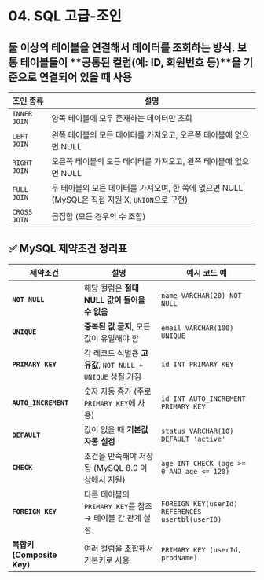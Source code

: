 # 04. SQL 고급-조인

## 둘 이상의 테이블을 연결해서 데이터를 조회하는 방식. 보통 테이블들이 **공통된 컬럼(예: ID, 회원번호 등)**을 기준으로 연결되어 있을 때 사용

| 조인 종류        | 설명                                                                |
| ------------ | ----------------------------------------------------------------- |
| `INNER JOIN` | 양쪽 테이블에 모두 존재하는 데이터만 조회                                           |
| `LEFT JOIN`  | 왼쪽 테이블의 모든 데이터를 가져오고, 오른쪽 테이블에 없으면 NULL                           |
| `RIGHT JOIN` | 오른쪽 테이블의 모든 데이터를 가져오고, 왼쪽 테이블에 없으면 NULL                           |
| `FULL JOIN`  | 두 테이블의 모든 데이터를 가져오며, 한 쪽에 없으면 NULL (MySQL은 직접 지원 X, `UNION`으로 구현) |
| `CROSS JOIN` | 곱집합 (모든 경우의 수 조합)                                                 |


## ✅ MySQL 제약조건 정리표
| 제약조건                    | 설명                                           | 예시 코드 예                                          |
| ----------------------- | -------------------------------------------- | ------------------------------------------------ |
| **`NOT NULL`**          | 해당 컬럼은 **절대 NULL 값이 들어올 수 없음**               | `name VARCHAR(20) NOT NULL`                      |
| **`UNIQUE`**            | **중복된 값 금지**, 모든 값이 유일해야 함                   | `email VARCHAR(100) UNIQUE`                      |
| **`PRIMARY KEY`**       | 각 레코드 식별용 **고유값**, `NOT NULL + UNIQUE` 성질 가짐 | `id INT PRIMARY KEY`                             |
| **`AUTO_INCREMENT`**    | 숫자 자동 증가 (주로 `PRIMARY KEY`에 사용)              | `id INT AUTO_INCREMENT PRIMARY KEY`              |
| **`DEFAULT`**           | 값이 없을 때 **기본값 자동 설정**                        | `status VARCHAR(10) DEFAULT 'active'`            |
| **`CHECK`**             | 조건을 만족해야 저장됨 (MySQL 8.0 이상에서 지원)             | `age INT CHECK (age >= 0 AND age <= 120)`        |
| **`FOREIGN KEY`**       | 다른 테이블의 `PRIMARY KEY`를 참조 → 테이블 간 관계 설정      | `FOREIGN KEY(userId) REFERENCES usertbl(userID)` |
| **복합키 (Composite Key)** | 여러 컬럼을 조합해서 기본키로 사용                          | `PRIMARY KEY (userId, prodName)`                 |
